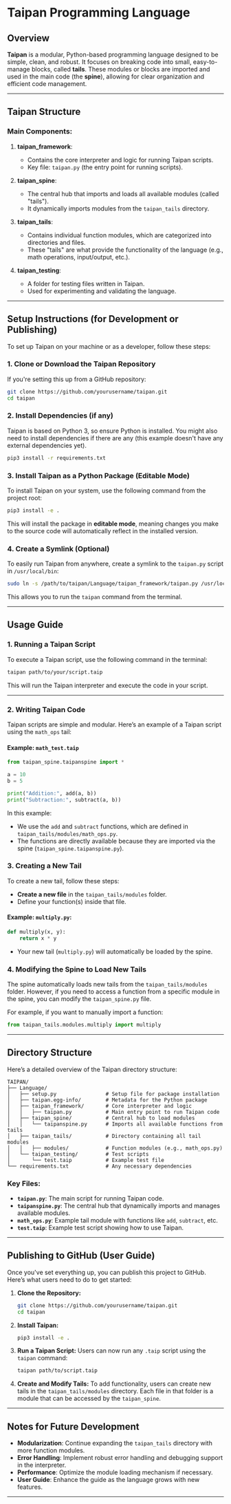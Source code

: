 
# Taipan Programming Language

## Overview

**Taipan** is a modular, Python-based programming language designed to be simple, clean, and robust. It focuses on breaking code into small, easy-to-manage blocks, called **tails**. These modules or blocks are imported and used in the main code (the **spine**), allowing for clear organization and efficient code management.

---

## Taipan Structure

### Main Components:

1. **taipan_framework**: 
   - Contains the core interpreter and logic for running Taipan scripts.
   - Key file: `taipan.py` (the entry point for running scripts).

2. **taipan_spine**:
   - The central hub that imports and loads all available modules (called "tails").
   - It dynamically imports modules from the `taipan_tails` directory.

3. **taipan_tails**:
   - Contains individual function modules, which are categorized into directories and files.
   - These "tails" are what provide the functionality of the language (e.g., math operations, input/output, etc.).

4. **taipan_testing**: 
   - A folder for testing files written in Taipan.
   - Used for experimenting and validating the language.

---

## Setup Instructions (for Development or Publishing)

To set up Taipan on your machine or as a developer, follow these steps:

### 1. **Clone or Download the Taipan Repository**

If you're setting this up from a GitHub repository:

```bash
git clone https://github.com/yourusername/taipan.git
cd taipan
```

### 2. **Install Dependencies (if any)**

Taipan is based on Python 3, so ensure Python is installed. You might also need to install dependencies if there are any (this example doesn't have any external dependencies yet).

```bash
pip3 install -r requirements.txt
```

### 3. **Install Taipan as a Python Package (Editable Mode)**

To install Taipan on your system, use the following command from the project root:

```bash
pip3 install -e .
```

This will install the package in **editable mode**, meaning changes you make to the source code will automatically reflect in the installed version.

### 4. **Create a Symlink (Optional)**

To easily run Taipan from anywhere, create a symlink to the `taipan.py` script in `/usr/local/bin`:

```bash
sudo ln -s /path/to/taipan/Language/taipan_framework/taipan.py /usr/local/bin/taipan
```

This allows you to run the `taipan` command from the terminal.

---

## Usage Guide

### 1. **Running a Taipan Script**

To execute a Taipan script, use the following command in the terminal:

```bash
taipan path/to/your/script.taip
```

This will run the Taipan interpreter and execute the code in your script.

---

### 2. **Writing Taipan Code**

Taipan scripts are simple and modular. Here’s an example of a Taipan script using the `math_ops` tail:

#### Example: `math_test.taip`

```python
from taipan_spine.taipanspine import *

a = 10
b = 5

print("Addition:", add(a, b))
print("Subtraction:", subtract(a, b))
```

In this example:
- We use the `add` and `subtract` functions, which are defined in `taipan_tails/modules/math_ops.py`.
- The functions are directly available because they are imported via the spine (`taipan_spine.taipanspine.py`).

### 3. **Creating a New Tail**

To create a new tail, follow these steps:

- **Create a new file** in the `taipan_tails/modules` folder.
- Define your function(s) inside that file.

#### Example: `multiply.py`:

```python
def multiply(x, y):
    return x * y
```

- Your new tail (`multiply.py`) will automatically be loaded by the spine.

### 4. **Modifying the Spine to Load New Tails**

The spine automatically loads new tails from the `taipan_tails/modules` folder. However, if you need to access a function from a specific module in the spine, you can modify the `taipan_spine.py` file.

For example, if you want to manually import a function:

```python
from taipan_tails.modules.multiply import multiply
```

---

## Directory Structure

Here’s a detailed overview of the Taipan directory structure:

```
TAIPAN/
├── Language/
│   ├── setup.py                # Setup file for package installation
│   ├── taipan.egg-info/        # Metadata for the Python package
│   ├── taipan_framework/       # Core interpreter and logic
│   │   ├── taipan.py           # Main entry point to run Taipan code
│   ├── taipan_spine/           # Central hub to load modules
│   │   └── taipanspine.py      # Imports all available functions from tails
│   ├── taipan_tails/           # Directory containing all tail modules
│   │   ├── modules/            # Function modules (e.g., math_ops.py)
│   └── taipan_testing/         # Test scripts
│       └── test.taip           # Example test file
└── requirements.txt            # Any necessary dependencies
```

### Key Files:
- **`taipan.py`**: The main script for running Taipan code.
- **`taipanspine.py`**: The central hub that dynamically imports and manages available modules.
- **`math_ops.py`**: Example tail module with functions like `add`, `subtract`, etc.
- **`test.taip`**: Example test script showing how to use Taipan.

---

## Publishing to GitHub (User Guide)

Once you've set everything up, you can publish this project to GitHub. Here’s what users need to do to get started:

1. **Clone the Repository:**
   ```bash
   git clone https://github.com/yourusername/taipan.git
   cd taipan
   ```

2. **Install Taipan:**
   ```bash
   pip3 install -e .
   ```

3. **Run a Taipan Script:**
   Users can now run any `.taip` script using the `taipan` command:
   ```bash
   taipan path/to/script.taip
   ```

4. **Create and Modify Tails:**
   To add functionality, users can create new tails in the `taipan_tails/modules` directory. Each file in that folder is a module that can be accessed by the `taipan_spine`.

---

## Notes for Future Development

- **Modularization**: Continue expanding the `taipan_tails` directory with more function modules.
- **Error Handling**: Implement robust error handling and debugging support in the interpreter.
- **Performance**: Optimize the module loading mechanism if necessary.
- **User Guide**: Enhance the guide as the language grows with new features.

---